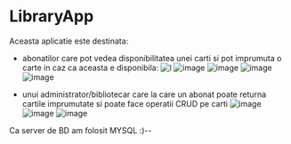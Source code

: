 # LibraryApp
Aceasta aplicatie este destinata:
- abonatilor care pot vedea disponibilitatea unei carti si pot imprumuta o carte in caz ca aceasta e disponibila:
![l](https://user-images.githubusercontent.com/79506808/121542259-ad41f300-ca10-11eb-807e-7519d645db1b.png)
![image](https://user-images.githubusercontent.com/79506808/121542709-090c7c00-ca11-11eb-9ef5-c46a0237238e.png)
![image](https://user-images.githubusercontent.com/79506808/121542790-175a9800-ca11-11eb-835e-8db20b2ee66e.png)
![image](https://user-images.githubusercontent.com/79506808/121542835-204b6980-ca11-11eb-921c-60a5c86b31e6.png)
![image](https://user-images.githubusercontent.com/79506808/121542880-293c3b00-ca11-11eb-9cb7-cffa3bcd1a23.png)

- unui administrator/bibliotecar care la care un abonat poate returna cartile imprumutate si poate face operatii CRUD pe carti
![image](https://user-images.githubusercontent.com/79506808/121543113-57217f80-ca11-11eb-85c5-61efc0bedd63.png)
![image](https://user-images.githubusercontent.com/79506808/121543153-60125100-ca11-11eb-8985-2255683a63ff.png)
![image](https://user-images.githubusercontent.com/79506808/121543194-67395f00-ca11-11eb-869f-d5b05c3d0529.png)

 Ca server de BD am folosit MYSQL :)--
